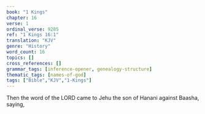 ```yaml
---
book: "1 Kings"
chapter: 16
verse: 1
ordinal_verse: 9285
ref: "1 Kings 16:1"
translation: "KJV"
genre: "History"
word_count: 16
topics: []
cross_references: []
grammar_tags: [inference-opener, genealogy-structure]
thematic_tags: [names-of-god]
tags: ["Bible","KJV","1-Kings"]
---
```

Then the word of the LORD came to Jehu the son of Hanani against Baasha, saying,
